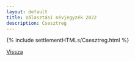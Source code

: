 ```yaml
---
layout: default
title: Választási névjegyzék 2022
description: Csesztreg
---
```


{% include settlementHTMLs/Csesztreg.html %}

[Vissza](./)